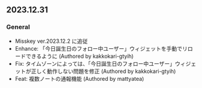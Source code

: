 ## 2023.12.31

### General
- Misskey ver.2023.12.2 に追従
- Enhance: 「今日誕生日のフォロー中ユーザー」ウィジェットを手動でリロードできるように (Authored by kakkokari-gtyih)
- Fix: タイムゾーンによっては、「今日誕生日のフォロー中ユーザー」ウィジェットが正しく動作しない問題を修正 (Authored by kakkokari-gtyih)
- Feat: 複数ノートの通報機能 (Authored by mattyatea)